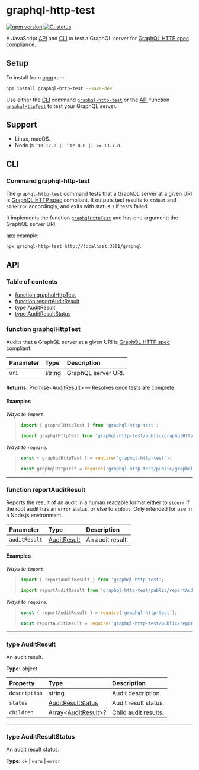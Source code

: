 # graphql-http-test

[![npm version](https://badgen.net/npm/v/graphql-http-test)](https://npm.im/graphql-http-test) [![CI status](https://github.com/jaydenseric/graphql-http-test/workflows/CI/badge.svg)](https://github.com/jaydenseric/graphql-http-test/actions)

A JavaScript [API](#api) and [CLI](#cli) to test a GraphQL server for [GraphQL HTTP spec](https://github.com/APIs-guru/graphql-over-http) compliance.

## Setup

To install from [npm](https://npmjs.com) run:

```sh
npm install graphql-http-test --save-dev
```

Use either the [CLI](#cli) command [`graphql-http-test`](#command-graphql-http-test) or the [API](#api) function [`graphqlHttpTest`](#function-testgraphqlhttp) to test your GraphQL server.

## Support

- Linux, macOS.
- Node.js `^10.17.0 || ^12.0.0 || >= 13.7.0`.

## CLI

### Command graphql-http-test

The `graphql-http-test` command tests that a GraphQL server at a given URI is [GraphQL HTTP spec](https://github.com/APIs-guru/graphql-over-http) compliant. It outputs test results to `stdout` and `stderror` accordingly, and exits with status `1` if tests failed.

It implements the function [`graphqlHttpTest`](#function-testgraphqlhttp) and has one argument; the GraphQL server URI.

[npx](https://npm.im/npx) example:

```sh
npx graphql-http-test http://localhost:3001/graphql
```

## API

### Table of contents

- [function graphqlHttpTest](#function-graphqlhttptest)
- [function reportAuditResult](#function-reportauditresult)
- [type AuditResult](#type-auditresult)
- [type AuditResultStatus](#type-auditresultstatus)

### function graphqlHttpTest

Audits that a GraphQL server at a given URI is [GraphQL HTTP spec](https://github.com/APIs-guru/graphql-over-http) compliant.

| Parameter | Type   | Description         |
| :-------- | :----- | :------------------ |
| `uri`     | string | GraphQL server URI. |

**Returns:** Promise&lt;[AuditResult](#type-auditresult)> — Resolves once tests are complete.

#### Examples

_Ways to `import`._

> ```js
> import { graphqlHttpTest } from 'graphql-http-test';
> ```
>
> ```js
> import graphqlHttpTest from 'graphql-http-test/public/graphqlHttpTest.js';
> ```

_Ways to `require`._

> ```js
> const { graphqlHttpTest } = require('graphql-http-test');
> ```
>
> ```js
> const graphqlHttpTest = require('graphql-http-test/public/graphqlHttpTest');
> ```

---

### function reportAuditResult

Reports the result of an audit in a human readable format either to `stderr` if the root audit has an `error` status, or else to `stdout`. Only intended for use in a Node.js environment.

| Parameter     | Type                             | Description      |
| :------------ | :------------------------------- | :--------------- |
| `auditResult` | [AuditResult](#type-auditresult) | An audit result. |

#### Examples

_Ways to `import`._

> ```js
> import { reportAuditResult } from 'graphql-http-test';
> ```
>
> ```js
> import reportAuditResult from 'graphql-http-test/public/reportAuditResult.js';
> ```

_Ways to `require`._

> ```js
> const { reportAuditResult } = require('graphql-http-test');
> ```
>
> ```js
> const reportAuditResult = require('graphql-http-test/public/reportAuditResult');
> ```

---

### type AuditResult

An audit result.

**Type:** object

| Property | Type | Description |
| :-- | :-- | :-- |
| `description` | string | Audit description. |
| `status` | [AuditResultStatus](#type-auditresultstatus) | Audit result status. |
| `children` | Array&lt;[AuditResult](#type-auditresult)>? | Child audit results. |

---

### type AuditResultStatus

An audit result status.

**Type:** `ok` | `warn` | `error`
